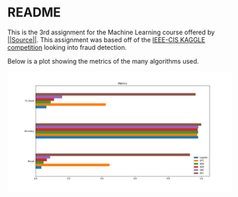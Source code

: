 # README

This is the 3rd assignment for the Machine Learning course offered by [||Source||](https://github.com/llSourcell).
This assignment was based off of the [IEEE-CIS KAGGLE competition](https://www.kaggle.com/c/ieee-fraud-detection) looking into fraud detection.

Below is a plot showing the metrics of the many algorithms used.

![alt text](https://github.com/wacky-bird/Machine_Learning_Course/blob/master/03-Fraud_Detection/Metrics.png "Metrics")



